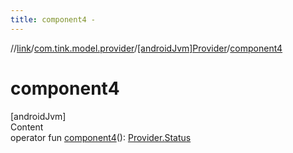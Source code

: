 ```yaml
---
title: component4 -
---
```

//[link](../../index.md)/[com.tink.model.provider](../index.md)/[[androidJvm]Provider](index.md)/[component4](component4.md)



# component4  
[androidJvm]  
Content  
operator fun [component4](component4.md)(): [Provider.Status](-status/index.md)  



